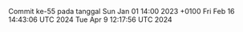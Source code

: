 Commit ke-55 pada tanggal Sun Jan 01 14:00 2023 +0100
Fri Feb 16 14:43:06 UTC 2024
Tue Apr  9 12:17:56 UTC 2024
